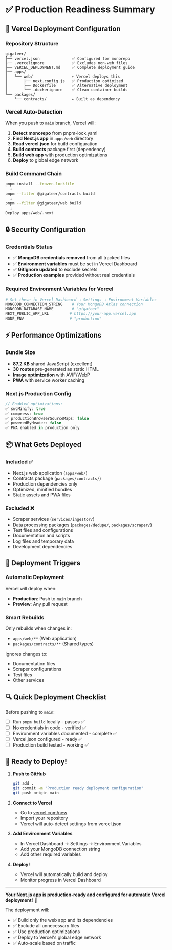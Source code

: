 # ✅ Production Readiness Summary

## 🚀 Vercel Deployment Configuration

### **Repository Structure**
```
gigateer/
├── vercel.json              ✅ Configured for monorepo
├── .vercelignore            ✅ Excludes non-web files
├── VERCEL_DEPLOYMENT.md     ✅ Complete deployment guide
├── apps/
│   └── web/                 ← Vercel deploys this
│       ├── next.config.js   ✅ Production optimized
│       ├── Dockerfile       ✅ Alternative deployment
│       └── .dockerignore    ✅ Clean container builds
└── packages/
    └── contracts/           ← Built as dependency
```

### **Vercel Auto-Detection**
When you push to `main` branch, Vercel will:
1. **Detect monorepo** from pnpm-lock.yaml
2. **Find Next.js app** in `apps/web` directory
3. **Read vercel.json** for build configuration
4. **Build contracts** package first (dependency)
5. **Build web app** with production optimizations
6. **Deploy** to global edge network

### **Build Command Chain**
```bash
pnpm install --frozen-lockfile
  ↓
pnpm --filter @gigateer/contracts build
  ↓
pnpm --filter @gigateer/web build
  ↓
Deploy apps/web/.next
```

## 🔒 Security Configuration

### **Credentials Status**
- ✅ **MongoDB credentials removed** from all tracked files
- ✅ **Environment variables** must be set in Vercel Dashboard
- ✅ **GitIgnore updated** to exclude secrets
- ✅ **Production examples** provided without real credentials

### **Required Environment Variables for Vercel**
```bash
# Set these in Vercel Dashboard → Settings → Environment Variables
MONGODB_CONNECTION_STRING    # Your MongoDB Atlas connection
MONGODB_DATABASE_NAME        # "gigateer"
NEXT_PUBLIC_APP_URL         # https://your-app.vercel.app
NODE_ENV                    # "production"
```

## ⚡ Performance Optimizations

### **Bundle Size**
- **87.2 KB** shared JavaScript (excellent)
- **30 routes** pre-generated as static HTML
- **Image optimization** with AVIF/WebP
- **PWA** with service worker caching

### **Next.js Production Config**
```javascript
// Enabled optimizations:
✅ swcMinify: true
✅ compress: true  
✅ productionBrowserSourceMaps: false
✅ poweredByHeader: false
✅ PWA enabled in production only
```

## 📦 What Gets Deployed

### **Included** ✅
- Next.js web application (`apps/web/`)
- Contracts package (`packages/contracts/`)
- Production dependencies only
- Optimized, minified bundles
- Static assets and PWA files

### **Excluded** ❌
- Scraper services (`services/ingestor/`)
- Data processing packages (`packages/dedupe/`, `packages/scraper/`)
- Test files and configurations
- Documentation and scripts
- Log files and temporary data
- Development dependencies

## 🎯 Deployment Triggers

### **Automatic Deployment**
Vercel will deploy when:
- **Production**: Push to `main` branch
- **Preview**: Any pull request

### **Smart Rebuilds**
Only rebuilds when changes in:
- `apps/web/**` (Web application)
- `packages/contracts/**` (Shared types)

Ignores changes to:
- Documentation files
- Scraper configurations
- Test files
- Other services

## 🔍 Quick Deployment Checklist

Before pushing to `main`:

- [ ] Run `pnpm build` locally - passes ✅
- [ ] No credentials in code - verified ✅
- [ ] Environment variables documented - complete ✅
- [ ] Vercel.json configured - ready ✅
- [ ] Production build tested - working ✅

## 🚦 Ready to Deploy!

1. **Push to GitHub**
   ```bash
   git add .
   git commit -m "Production ready deployment configuration"
   git push origin main
   ```

2. **Connect to Vercel**
   - Go to [vercel.com/new](https://vercel.com/new)
   - Import your repository
   - Vercel will auto-detect settings from vercel.json

3. **Add Environment Variables**
   - In Vercel Dashboard → Settings → Environment Variables
   - Add your MongoDB connection string
   - Add other required variables

4. **Deploy!**
   - Vercel will automatically build and deploy
   - Monitor progress in Vercel Dashboard

---

**Your Next.js app is production-ready and configured for automatic Vercel deployment!** 🎉

The deployment will:
- ✅ Build only the web app and its dependencies
- ✅ Exclude all unnecessary files
- ✅ Use production optimizations
- ✅ Deploy to Vercel's global edge network
- ✅ Auto-scale based on traffic